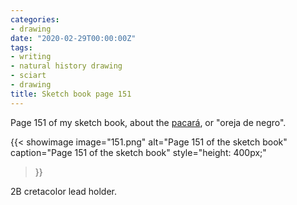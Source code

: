 ```yaml
---
categories:
- drawing
date: "2020-02-29T00:00:00Z"
tags:
- writing
- natural history drawing
- sciart
- drawing
title: Sketch book page 151
---
```


Page 151 of my sketch book, about the [pacará](https://es.wikipedia.org/wiki/Enterolobium_contortisiliquum), or "oreja de negro".

{{< showimage
  image="151.png"
  alt="Page 151 of the sketch book"
  caption="Page 151 of the sketch book"
  style="height: 400px;"
>}}

2B cretacolor lead holder.
